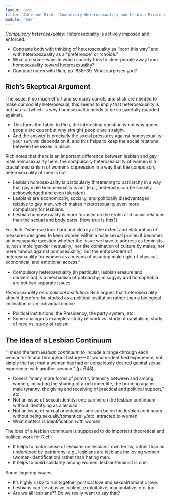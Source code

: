 ```yaml
---
layout: post
title: "Adrienne Rich, “Compulsory Heterosexuality and Lesbian Existence”"
module: "Sex"
---
```


*Compulsory heterosexuality*: Heterosexuality is actively imposed and enforced.

- Contrasts both with thinking of heterosexuality as “born this way” and with heterosexuality as a “preference” or “choice.”
- What are some ways in which society tries to steer people away from homosexuality toward heterosexuality?
- Compare notes with Rich, pp. 638–39. What surprises you?

## Rich’s Skeptical Argument

The issue: if so much effort and so many carrots and stick are needed to make our society heterosexual, this seems to imply that heterosexuality is not natural (which is why homosexuality needs to be so carefully guarded against).

- This turns the table: to Rich, the interesting question is not why queer people are queer but why straight people are straight.
- And the answer is precisely the social pressures against homosexuality: your survival depends on it, and this helps to keep the social relations between the sexes in place.

Rich notes that there is an important difference between lesbian and gay male homosexuality here: the compulsory heterosexuality of women is a crucial mechanism of women’s oppression in a way that the compulsory heterosexuality of men is not.

- Lesbian homosexuality is particularly threatening to patriarchy in a way that gay male homosexuality is not (e.g., pederasty can be socially acknowledged and even tolerated).
- Lesbians are economically, socially, and politically disadvantaged relative to gay men, which makes heterosexuality even more compulsory for lesbians.
- Lesbian homosexuality is more focused on the erotic and social relations than the sexual and body parts. [how true is this?]

For Rich, “when we look hard and clearly at the extent and elaboration of measures designed to keep women within a male sexual purlieu it becomes an inescapable question whether the issue we have to address as feminists is, not simple ‘gender inequality,’ nor the domination of culture by males, nor mere ‘taboos against homosexuality,’ but the enforcement of heterosexuality for women as a means of assuring male right of physical, economical, and emotional access.”

- Compulsory heterosexuality (in particular, lesbian erasure and conversion) is a mechanism of patriarchy; misogyny and homophobia are not two separate issues.

*Heterosexuality as a political institution*: Rich argues that heterosexuality should therefore be studied as a political institution rather than a biological inclination or an individual choice.

- Political institutions: the Presidency, the party system, etc.
- Some analogous examples: study of work vs. study of capitalism; study of race vs. study of racism

## The Idea of a Lesbian Continuum

“I mean the term *lesbian continuum* to include a range-through each woman's life and throughout history---0f woman-identified experience, not simply the fact that a woman has had or consciously desired genital sexual experience with another woman.” (p. 648)

- Covers “many more forms of primary intensity between and among women, including the sharing of a rich inner life, the bonding against male tyranny, the giving and receiving of practical and political support,” etc.
- Not an issue of sexual identity: one can be on the lesbian continuum without identifying as a lesbian.
- Not an issue of sexual orientation: one can be on the lesbian continuum without being sexually/romantically/etc. attracted to women.
- What matters is identification *with* women.

The idea of a lesbian continuum is supposed to do important theoretical and political work for Rich:

- It helps to make sense of lesbians on lesbians’ own terms, rather than as understood by patriarchy: e.g., lesbians are lesbians for loving women (woman-identification) rather than hating men.
- It helps to build solidarity among women: lesbian/feminist is one.

Some lingering issues:

- It’s highly risky to run together political love and sexual/romantic love.
- Lesbians can be abusive, violent, exploitative, manipulative, etc. too.
- Are we all lesbians?? Do we really want to say that?

